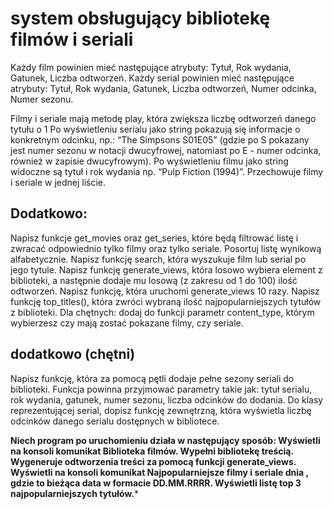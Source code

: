 # **system obsługujący bibliotekę filmów i seriali**

Każdy film powinien mieć następujące atrybuty: Tytuł, Rok wydania, Gatunek, Liczba odtworzeń.
Każdy serial powinien mieć następujące atrybuty: Tytuł, Rok wydania, Gatunek, Liczba odtworzeń, Numer odcinka, Numer sezonu.

Filmy i seriale mają metodę play, która zwiększa liczbę odtworzeń danego tytułu o 1
Po wyświetleniu serialu jako string pokazują się informacje o konkretnym odcinku, np.: “The Simpsons S01E05” (gdzie po S pokazany jest numer sezonu w notacji dwucyfrowej, natomiast po E - numer odcinka, również w zapisie dwucyfrowym).
Po wyświetleniu filmu jako string widoczne są tytuł i rok wydania np. “Pulp Fiction (1994)”.
Przechowuje filmy i seriale w jednej liście.

## Dodatkowo:
Napisz funkcje get_movies oraz get_series, które będą filtrować listę i zwracać odpowiednio tylko filmy oraz tylko seriale. Posortuj listę wynikową alfabetycznie.
Napisz funkcję search, która wyszukuje film lub serial po jego tytule.
Napisz funkcję generate_views, która losowo wybiera element z biblioteki, a następnie dodaje mu losową (z zakresu od 1 do 100) ilość odtworzeń.
Napisz funkcję, która uruchomi generate_views 10 razy.
Napisz funkcję top_titles(), która zwróci wybraną ilość najpopularniejszych tytułów z biblioteki. Dla chętnych: dodaj do funkcji parametr content_type, którym wybierzesz czy mają zostać pokazane filmy, czy seriale.

## dodatkowo (chętni)
Napisz funkcję, która za pomocą pętli dodaje pełne sezony seriali do biblioteki. Funkcja powinna przyjmować parametry takie jak: tytuł serialu, rok wydania, gatunek, numer sezonu, liczba odcinków do dodania.
Do klasy reprezentującej serial, dopisz funkcję zewnętrzną, która wyświetla liczbę odcinków danego serialu dostępnych w bibliotece.

**Niech program po uruchomieniu działa w następujący sposób:
Wyświetli na konsoli komunikat Biblioteka filmów.
Wypełni bibliotekę treścią.
Wygeneruje odtworzenia treści za pomocą funkcji generate_views.
Wyświetli na konsoli komunikat Najpopularniejsze filmy i seriale dnia <data>, gdzie <data> to bieżąca data w formacie DD.MM.RRRR.
Wyświetli listę top 3 najpopularniejszych tytułów.***
